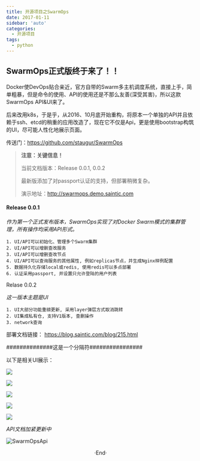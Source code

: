 ```yaml
---
title: 开源项目之SwarmOps
date: 2017-01-11
sidebar: 'auto'
categories:
  - 开源项目
tags:
  - python
---
```


## SwarmOps正式版终于来了！！

Docker使DevOps贴合亲近，官方自带的Swarm多主机调度系统，直接上手，简单粗暴，但是命令的使用、API的使用还是不那么友善\(深受其害\)，所以这款SwarmOps API\&UI来了。

后来改用k8s，于是乎，从2016、10月底开始重构，将原本一个单独的API并且依赖于ssh、etcd的稍重的应用改造了，现在它不仅是Api，更是使用bootstrap构筑的UI，尽可能人性化地展示页面。

传送门：<https://github.com/staugur/SwarmOps>

> **注意：关键信息！**
> 
> 当前文档版本：Release 0.0.1, 0.0.2
> 
> 最新版添加了对passport认证的支持，但部署稍微复杂。
> 
> 演示地址：<http://swarmops.demo.saintic.com>

#### Release 0.0.1

_作为第一个正式发布版本，SwarmOps实现了对Docker Swarm模式的集群管理，所有操作均采用API形式。_

```
1. UI/API可以初始化、管理多个Swarm集群
2. UI/API可以增删查改服务
3. UI/API可以增删查改节点
4. UI/API可以查询服务的其他属性, 例如replicas节点，并生成Nginx样例配置
5. 数据持久化存储local或redis, 使用redis可以多点部署
6. 认证采用passport, 并设置只允许登陆的用户列表
```

Relase 0.0.2

_这一版本主题是UI_

```
1. UI大部分功能重磅更新, 采用layer弹层方式取消跳转
2. UI集成私有仓, 支持V1版本, 查删操作
3. network查询
```

部署文档链接： <https://blog.saintic.com/blog/215.html>

##############这是一个分隔符################

以下是相关UI展示：

[![](https://static.saintic.com/interest.blog/blog/swarm.png)](https://static.saintic.com/interest.blog/blog/swarm.png)

[![](https://static.saintic.com/interest.blog/blog/service.png)](https://static.saintic.com/interest.blog/blog/service.png)

[![](https://static.saintic.com/interest.blog/blog/node.png)](https://static.saintic.com/interest.blog/blog/node.png)

[![](https://static.saintic.com/interest.blog/blog/network.png)](https://static.saintic.com/interest.blog/blog/network.png)

[![](https://static.saintic.com/interest.blog/blog/registry.png)](https://static.saintic.com/interest.blog/blog/registry.png)

_API文档加紧更新中_

![SwarmOpsApi](https://static.saintic.com/interest.blog/blog/201701112153372023.png)
<br>

<center>  ·End·  </center>
